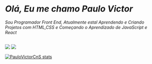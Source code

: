 
<h1><i>Olá, Eu me chamo Paulo Victor </i> </h1>


 <i>Sou Programador Front End, Atualmente estal Aprendendo e Criando Projetos com HTML,CSS e Começando o Aprendizado de JavaScript e React </i> 
<br>
<br>

<img src="https://img.shields.io/badge/HTML5-E34F26?style=for-the-badge&logo=html5&logoColor=white">
<img src="https://img.shields.io/badge/CSS-239120?&style=for-the-badge&logo=css3&logoColor=white">

[![PauloVictorCnS stats](https://github-readme-stats.vercel.app/api?username=PauloVictorCnS)](https://github.com/anuraghazra/github-readme-stats)
